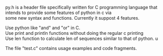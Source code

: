 py.h is a header file specifically written for C programming language that intends to provide some features of python in c via  
some new syntax and functions. Currently it suppost 4 features.  
  
  
Use python like "and" and "or" in C.  
Use print and println functions without doing the regular c printing  
Use len function to calculate len of sequences similar to that of python. u 

The file "test.c" contains usage examples and code fragments.
